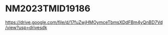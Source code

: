 # NM2023TMID19186

https://drive.google.com/file/d/17fuZwjHMOymceTbmsXDdFBm4yQnBD7Vd/view?usp=drivesdk
